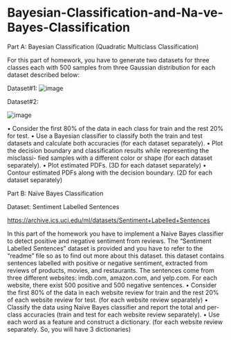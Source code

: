 # Bayesian-Classification-and-Na-ve-Bayes-Classification
Part A: Bayesian Classification (Quadratic Multiclass Classification)

For this part of homework, you have to generate two datasets for three classes each with 500 samples from three Gaussian distribution for each dataset described below:

Dataset#1:
![image](https://github.com/razimasoodi/Bayesian-Classification-and-Naive-Bayes-Classification/assets/170275013/1f64ba96-20c4-4ff4-be60-23cb7de4eb4e)

Dataset#2:

![image](https://github.com/razimasoodi/Bayesian-Classification-and-Naive-Bayes-Classification/assets/170275013/3b6f94b8-b278-45ad-9aa5-435a0e94777f)

• Consider the first 80% of the data in each class for train and the rest 20% for test.
• Use a Bayesian classifier to classify both the train and test datasets and calculate both
accuracies (for each dataset separately).
• Plot the decision boundary and classification results while representing the misclassi-
fied samples with a different color or shape (for each dataset separately).
• Plot estimated PDFs. (3D for each dataset separately)
• Contour estimated PDFs along with the decision boundary. (2D for each dataset separately)

Part B: Naïve Bayes Classification

Dataset: Sentiment Labelled Sentences

https://archive.ics.uci.edu/ml/datasets/Sentiment+Labelled+Sentences

In this part of the homework you have to implement a Naive Bayes classifier to detect positive and negative sentiment from reviews. The “Sentiment Labelled Sentences” dataset is provided and you have to refer to the “readme” file so as to find out more about this dataset. this dataset contains sentences labelled with positive or negative sentiment, extracted from reviews of products, movies, and restaurants. The sentences come from three different websites: imdb.com, amazon.com, and yelp.com. For each website, there exist 500 positive and 500 negative sentences.
• Consider the first 80% of the data in each website review for train and the rest 20% of each website review for test. (for each website review separately)
• Classify the data using Naïve Bayes classifier and report the total and per-class accuracies (train and test for each website review separately).
• Use each word as a feature and construct a dictionary. (for each website review separately. So, you will have 3 dictionaries)

